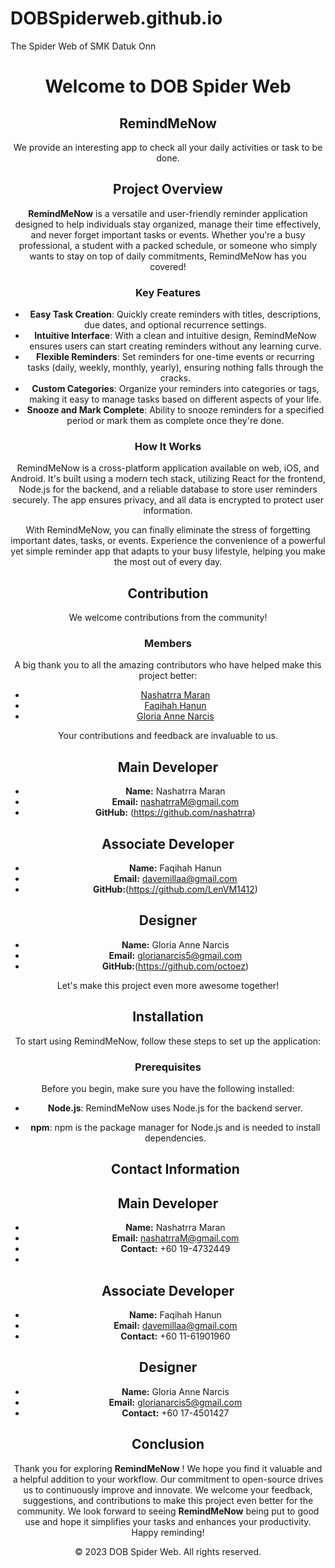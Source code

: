 # DOBSpiderweb.github.io
The Spider Web of SMK Datuk Onn
<!DOCTYPE html>
<html lang="en">
<head>
    <meta charset="UTF-8">
    <meta name="viewport" content="width=device-width, initial-scale=1.0">
   
</head>
<body>
    <header>
        <h1>Welcome to  DOB Spider Web</h1>
        <nav>
            
        
    


<main>
        <!-- Home section -->
        <section id="home">
            <h2>RemindMeNow</h2>
            <p>We provide an interesting app to check all your daily activities or task to be done.</p>
           

## Project Overview

**RemindMeNow** is a versatile and user-friendly reminder application designed to help individuals stay organized, manage their time effectively, and never forget important tasks or events. Whether you're a busy professional, a student with a packed schedule, or someone who simply wants to stay on top of daily commitments, RemindMeNow has you covered!

### Key Features

- **Easy Task Creation**: Quickly create reminders with titles, descriptions, due dates, and optional recurrence settings.
- **Intuitive Interface**: With a clean and intuitive design, RemindMeNow ensures users can start creating reminders without any learning curve.
- **Flexible Reminders**: Set reminders for one-time events or recurring tasks (daily, weekly, monthly, yearly), ensuring nothing falls through the cracks.
- **Custom Categories**: Organize your reminders into categories or tags, making it easy to manage tasks based on different aspects of your life.
- **Snooze and Mark Complete**: Ability to snooze reminders for a specified period or mark them as complete once they're done.

 ### How It Works

RemindMeNow is a cross-platform application available on web, iOS, and Android. It's built using a modern tech stack, utilizing React for the frontend, Node.js for the backend, and a reliable database to store user reminders securely. The app ensures privacy, and all data is encrypted to protect user information.

With RemindMeNow, you can finally eliminate the stress of forgetting important dates, tasks, or events. Experience the convenience of a powerful yet simple reminder app that adapts to your busy lifestyle, helping you make the most out of every day.        
     
<h2>Contribution</h2>

We welcome contributions from the community!



### Members

A big thank you to all the amazing contributors who have helped make this project better:

- [Nashatrra Maran](https://github.com/nashatrra)
- [Faqihah Hanun](https://github.com/LenVM1412)
- [Gloria Anne Narcis](https://github.com/octoez)

Your contributions and feedback are invaluable to us. 


 ## Main Developer
 
- **Name:** Nashatrra Maran
- **Email:** nashatrraM@gmail.com
- **GitHub:** (https://github.com/nashatrra)
  
 ## Associate Developer
 
- **Name:** Faqihah Hanun
- **Email:** davemillaa@gmail.com
- **GitHub:**(https://github.com/LenVM1412)
 
 ## Designer
 
- **Name:** Gloria Anne Narcis
- **Email:** glorianarcis5@gmail.com
- **GitHub:**(https://github.com/octoez)

Let's make this project even more awesome together!
     
## Installation

To start using RemindMeNow, follow these steps to set up the application:

### Prerequisites

Before you begin, make sure you have the following installed:

- **Node.js**: RemindMeNow uses Node.js for the backend server.
- **npm**: npm is the package manager for Node.js and is needed to install dependencies.

    <h2>Contact Information</h2>

 ## Main Developer
 
- **Name:** Nashatrra Maran
- **Email:** nashatrraM@gmail.com
- **Contact:** +60 19-4732449
- 
 ## Associate Developer
 
- **Name:** Faqihah Hanun
- **Email:** davemillaa@gmail.com
- **Contact:** +60 11-61901960
 
 ## Designer
 
- **Name:** Gloria Anne Narcis
- **Email:** glorianarcis5@gmail.com
- **Contact:** +60 17-4501427


## Conclusion

Thank you for exploring **RemindMeNow** ! We hope you find it valuable and a helpful addition to your workflow. Our commitment to open-source drives us to continuously improve and innovate. We welcome your feedback, suggestions, and contributions to make this project even better for the community.
We look forward to seeing **RemindMeNow** being put to good use and hope it simplifies your tasks and enhances your productivity. Happy reminding!



<footer>
        <p>&copy; 2023 DOB Spider Web. All rights reserved.</p>
    </footer>
</html>
